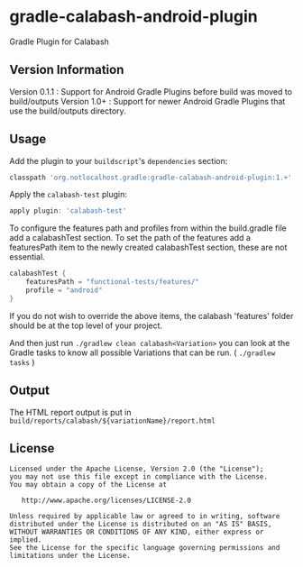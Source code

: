 gradle-calabash-android-plugin
==============================

Gradle Plugin for Calabash

Version Information
-----
Version 0.1.1 : Support for Android Gradle Plugins before build was moved to build/outputs
Version 1.0+ : Support for newer Android Gradle Plugins that use the build/outputs directory.

Usage
-----

Add the plugin to your `buildscript`'s `dependencies` section:
```groovy
classpath 'org.notlocalhost.gradle:gradle-calabash-android-plugin:1.+'
```

Apply the `calabash-test` plugin:
```groovy
apply plugin: 'calabash-test'
```

To configure the features path and profiles from within the build.gradle file add a calabashTest section.
To set the path of the features add a featuresPath item to the newly created calabashTest section, these are not essential.
```groovy
calabashTest {
    featuresPath = "functional-tests/features/"
    profile = "android"
}
```

If you do not wish to override the above items, the calabash 'features' folder should be at the top level of your project. 

And then just run `./gradlew clean calabash<Variation>` you can look at the 
Gradle tasks to know all possible Variations that can be run. ( `./gradlew tasks` )

Output
------

The HTML report output is put in `build/reports/calabash/${variationName}/report.html`

License
-------

    Licensed under the Apache License, Version 2.0 (the "License");
    you may not use this file except in compliance with the License.
    You may obtain a copy of the License at

       http://www.apache.org/licenses/LICENSE-2.0

    Unless required by applicable law or agreed to in writing, software
    distributed under the License is distributed on an "AS IS" BASIS,
    WITHOUT WARRANTIES OR CONDITIONS OF ANY KIND, either express or implied.
    See the License for the specific language governing permissions and
    limitations under the License.
